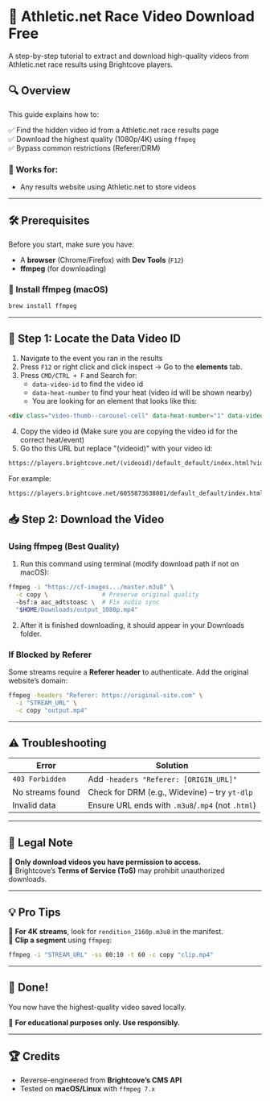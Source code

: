 # 🎥 Athletic.net Race Video Download Free  

A step-by-step tutorial to extract and download high-quality videos from Athletic.net race results using Brightcove players.  

## 🔍 Overview  

This guide explains how to:  

✅ Find the hidden video id from a Athletic.net race results page  
✅ Download the highest quality (1080p/4K) using `ffmpeg`  
✅ Bypass common restrictions (Referer/DRM)  

### 🎯 Works for:  

- Any results website using Athletic.net to store videos

---

## 🛠 Prerequisites  

Before you start, make sure you have:  

- A **browser** (Chrome/Firefox) with **Dev Tools** (`F12`)  
- **ffmpeg** (for downloading)  

### 🔹 Install ffmpeg (macOS)  

```sh
brew install ffmpeg
```

---

## 🔧 Step 1: Locate the Data Video ID

1. Navigate to the event you ran in the results
2. Press `F12` or right click and click inspect → Go to the **elements** tab.  
3. Press `CMD/CTRL + F` and Search for:  
   - `data-video-id` to find the video id
   - `data-heat-number` to find your heat (video id will be shown nearby)
   - You are looking for an element that looks like this:

```html
<div class="video-thumb--carousel-cell" data-heat-number="1" data-video-id="6370761263112"><div class="video-thumb--carousel--image"><img src="https://cf-images.us-east-1.prod.boltdns.net/v1/jit/6055873638001/c3249f27-4e4b-49fb-84d0-94a5859e0dd1/main/160x90/11s509ms/match/image.jpg"></div><div class="video-thumb--carousel--title ng-star-inserted">Heat 1</div><!----><!----><div class="video-thumb--carousel--duration ng-star-inserted">0:23</div><!----></div>
```

4. Copy the video id (Make sure you are copying the video id for the correct heat/event)
5. Go tho this URL but replace "(videoid)" with your video id:

```txt
https://players.brightcove.net/(videoid)/default_default/index.html?videoId=6370761103112&**isUI=false&isVideojs=true&isJSON=true**
```
For example:
```txt
https://players.brightcove.net/6055873638001/default_default/index.html?videoId=6370760085112&**isUI=false&isVideojs=true&isJSON=true**
```

## 📥 Step 2: Download the Video  

### **Using ffmpeg (Best Quality)**  

1. Run this command using terminal (modify download path if not on macOS):
```sh
ffmpeg -i "https://cf-images.../master.m3u8" \
  -c copy \               # Preserve original quality  
  -bsf:a aac_adtstoasc \  # Fix audio sync  
  "$HOME/Downloads/output_1080p.mp4"
```
2. After it is finished downloading, it should appear in your Downloads folder.

### **If Blocked by Referer**  

Some streams require a **Referer header** to authenticate. Add the original website’s domain:  

```sh
ffmpeg -headers "Referer: https://original-site.com" \
  -i "STREAM_URL" \
  -c copy "output.mp4"
```

---

## ⚠️ Troubleshooting  

| **Error**          | **Solution** |  
|--------------------|-------------|  
| `403 Forbidden`   | Add `-headers "Referer: [ORIGIN_URL]"` |  
| No streams found  | Check for DRM (e.g., Widevine) – try `yt-dlp` |  
| Invalid data      | Ensure URL ends with `.m3u8`/`.mp4` (not `.html`) |  

---

## 📜 Legal Note  

🔹 **Only download videos you have permission to access.**  
🔹 Brightcove’s **Terms of Service (ToS)** may prohibit unauthorized downloads.  

---

## 💡 Pro Tips  

🚀 **For 4K streams**, look for `rendition_2160p.m3u8` in the manifest.  
🎯 **Clip a segment** using `ffmpeg`:  

```sh
ffmpeg -i "STREAM_URL" -ss 00:10 -t 60 -c copy "clip.mp4"
```

---

## 🎉 Done!  

You now have the highest-quality video saved locally.  

📝 **For educational purposes only. Use responsibly.**  

---

## 🏆 Credits  

- Reverse-engineered from **Brightcove’s CMS API**  
- Tested on **macOS/Linux** with `ffmpeg 7.x`  
